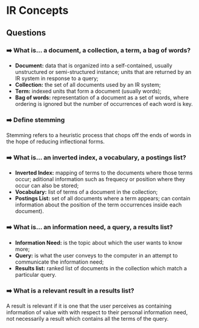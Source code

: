 # IR Concepts

## Questions

### ➡️ What is… a document, a collection, a term, a bag of words?

- **Document:** data that is organized into a self-contained, usually unstructured or semi-structured instance; units that are returned by an IR system in response to a query;
- **Collection:** the set of all documents used by an IR system;
- **Term:** indexed units that form a document (usually words);
- **Bag of words:** representation of a document as a set of words, where ordering is ignored but the number of occurrences of each word is key.

### ➡️ Define stemming

Stemming refers to a heuristic process that chops off the ends of words in the hope of reducing inflectional forms.

### ➡️ What is… an inverted index, a vocabulary, a postings list?

- **Inverted Index:** mapping of terms to the documents where those terms occur; aditional information such as frequecy or position where they occur can also be stored;
- **Vocabulary:** list of terms of a document in the collection;
- **Postings List:** set of all documents where a term appears; can contain information about the position of the term occurrences inside each document). 

### ➡️ What is… an information need, a query, a results list?

- **Information Need:** is the topic about which the user wants to know more;
- **Query:** is what the user conveys to the computer in an attempt to communicate the information need;
- **Results list:** ranked list of documents in the collection which match a particular query.

### ➡️ What is a relevant result in a results list?

A result is relevant if it is one that the user perceives as containing information of value with with respect to their personal information need, not necessarily a result which contains all the terms of the query.